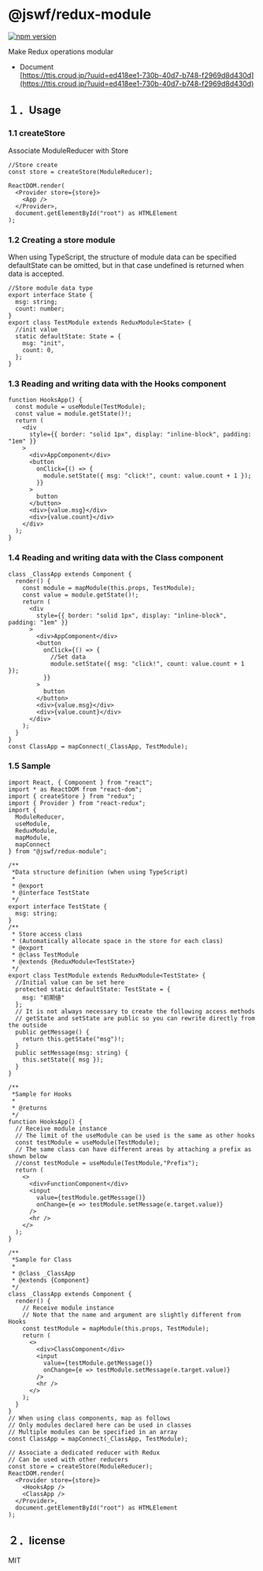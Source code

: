 # @jswf/redux-module

[![npm version](https://badge.fury.io/js/%40jswf%2Fredux-module.svg)](https://badge.fury.io/js/%40jswf%2Fredux-module)

Make Redux operations modular

- Document  
[https://ttis.croud.jp/?uuid=ed418ee1-730b-40d7-b748-f2969d8d430d](https://ttis.croud.jp/?uuid=ed418ee1-730b-40d7-b748-f2969d8d430d)

## １．Usage

### 1.1 createStore

Associate ModuleReducer with Store

```tsx
//Store create
const store = createStore(ModuleReducer);

ReactDOM.render(
  <Provider store={store}>
    <App />
  </Provider>,
  document.getElementById("root") as HTMLElement
);
```

### 1.2 Creating a store module

When using TypeScript, the structure of module data can be specified
defaultState can be omitted, but in that case undefined is returned when data is accepted.

```tsx
//Store module data type
export interface State {
  msg: string;
  count: number;
}
export class TestModule extends ReduxModule<State> {
  //init value
  static defaultState: State = {
    msg: "init",
    count: 0,
  };
}
```

### 1.3 Reading and writing data with the Hooks component

```tsx
function HooksApp() {
  const module = useModule(TestModule);
  const value = module.getState()!;
  return (
    <div
      style={{ border: "solid 1px", display: "inline-block", padding: "1em" }}
    >
      <div>AppComponent</div>
      <button
        onClick={() => {
          module.setState({ msg: "click!", count: value.count + 1 });
        }}
      >
        button
      </button>
      <div>{value.msg}</div>
      <div>{value.count}</div>
    </div>
  );
}
```

### 1.4 Reading and writing data with the Class component

```tsx:index.tsx
class _ClassApp extends Component {
  render() {
    const module = mapModule(this.props, TestModule);
    const value = module.getState()!;
    return (
      <div
        style={{ border: "solid 1px", display: "inline-block", padding: "1em" }}
      >
        <div>AppComponent</div>
        <button
          onClick={() => {
            //Set data
            module.setState({ msg: "click!", count: value.count + 1 });
          }}
        >
          button
        </button>
        <div>{value.msg}</div>
        <div>{value.count}</div>
      </div>
    );
  }
}
const ClassApp = mapConnect(_ClassApp, TestModule);
```

### 1.5 Sample

```tsx
import React, { Component } from "react";
import * as ReactDOM from "react-dom";
import { createStore } from "redux";
import { Provider } from "react-redux";
import {
  ModuleReducer,
  useModule,
  ReduxModule,
  mapModule,
  mapConnect
} from "@jswf/redux-module";

/**
 *Data structure definition (when using TypeScript)
 *
 * @export
 * @interface TestState
 */
export interface TestState {
  msg: string;
}
/**
 * Store access class
 * (Automatically allocate space in the store for each class)
 * @export
 * @class TestModule
 * @extends {ReduxModule<TestState>}
 */
export class TestModule extends ReduxModule<TestState> {
  //Initial value can be set here
  protected static defaultState: TestState = {
    msg: "初期値"
  };
  // It is not always necessary to create the following access methods
  // getState and setState are public so you can rewrite directly from the outside
  public getMessage() {
    return this.getState("msg")!;
  }
  public setMessage(msg: string) {
    this.setState({ msg });
  }
}

/**
 *Sample for Hooks
 *
 * @returns
 */
function HooksApp() {
  // Receive module instance
  // The limit of the useModule can be used is the same as other hooks
  const testModule = useModule(TestModule);
  // The same class can have different areas by attaching a prefix as shown below
  //const testModule = useModule(TestModule,"Prefix");
  return (
    <>
      <div>FunctionComponent</div>
      <input
        value={testModule.getMessage()}
        onChange={e => testModule.setMessage(e.target.value)}
      />
      <hr />
    </>
  );
}

/**
 *Sample for Class
 *
 * @class _ClassApp
 * @extends {Component}
 */
class _ClassApp extends Component {
  render() {
    // Receive module instance
    // Note that the name and argument are slightly different from Hooks
    const testModule = mapModule(this.props, TestModule);
    return (
      <>
        <div>ClassComponent</div>
        <input
          value={testModule.getMessage()}
          onChange={e => testModule.setMessage(e.target.value)}
        />
        <hr />
      </>
    );
  }
}
// When using class components, map as follows
// Only modules declared here can be used in classes
// Multiple modules can be specified in an array
const ClassApp = mapConnect(_ClassApp, TestModule);

// Associate a dedicated reducer with Redux
// Can be used with other reducers
const store = createStore(ModuleReducer);
ReactDOM.render(
  <Provider store={store}>
    <HooksApp />
    <ClassApp />
  </Provider>,
  document.getElementById("root") as HTMLElement
);

```

## ２．license

MIT
